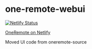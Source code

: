 # one-remote-webui

[![Netlify Status](https://api.netlify.com/api/v1/badges/f40de63c-2f52-4e8e-a39e-90c0d1430092/deploy-status)](https://app.netlify.com/sites/avc-oneremote/deploys)

[OneRemote on Netlify](https://avc-oneremote.netlify.app/)

Moved UI code from oneremote-source

